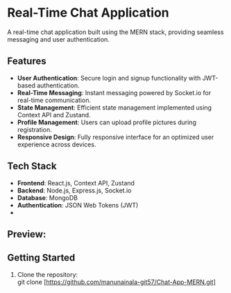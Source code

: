 # Real-Time Chat Application  

A real-time chat application built using the MERN stack, providing seamless messaging and user authentication.  

## Features  
- **User Authentication**: Secure login and signup functionality with JWT-based authentication.  
- **Real-Time Messaging**: Instant messaging powered by Socket.io for real-time communication.  
- **State Management**: Efficient state management implemented using Context API and Zustand.  
- **Profile Management**: Users can upload profile pictures during registration.  
- **Responsive Design**: Fully responsive interface for an optimized user experience across devices.  

## Tech Stack  
- **Frontend**: React.js, Context API, Zustand  
- **Backend**: Node.js, Express.js, Socket.io  
- **Database**: MongoDB  
- **Authentication**: JSON Web Tokens (JWT)
-   
## Preview:


## Getting Started  
1. Clone the repository:  
   git clone [https://github.com/manunainala-git57/Chat-App-MERN.git]
